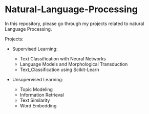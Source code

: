 # Natural-Language-Processing

In this repository, please go through my projects related to natural Language Processing.

Projects:
- Supervised Learning:
  - Text Classification with Neural Networks
  - Language Models and Morphological Transduction
  - Text_Classification using Scikit-Learn

- Unsupervised Learning:
  - Topic Modeling
  - Information Retrieval
  - Text Similarity
  - Word Embedding
